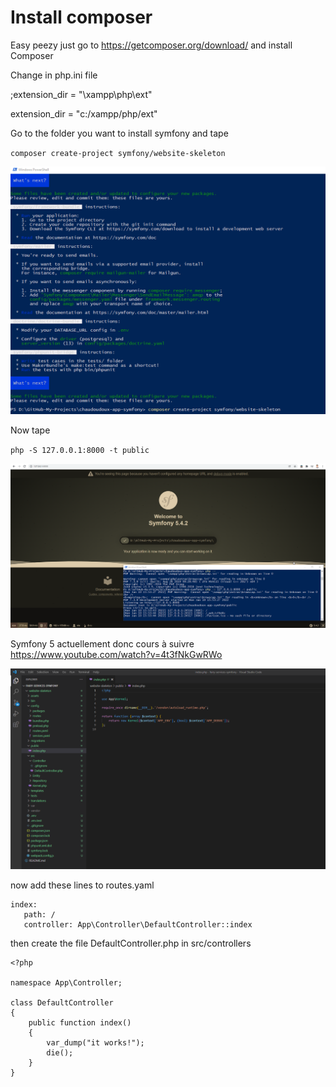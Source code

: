 # Install composer

Easy peezy just go to https://getcomposer.org/download/ and install Composer


Change in php.ini file

;extension_dir = "\xampp\php\ext"

extension_dir = "c:/xampp/php/ext"

Go to the folder you want to install symfony and tape

`composer create-project symfony/website-skeleton`

![](LOD8Annr20.png)

Now tape 

`php -S 127.0.0.1:8000 -t public`

![](hn0xVGtNQb.png)

Symfony 5 actuellement donc cours à suivre https://www.youtube.com/watch?v=4t3fNkGwRWo

![](0rYoHZKywh.png)

now add these lines to routes.yaml

```
index:
   path: /
   controller: App\Controller\DefaultController::index
```

then create the file DefaultController.php in src/controllers

```
<?php

namespace App\Controller;

class DefaultController
{
    public function index()
    {
        var_dump("it works!");
        die();
    }
}
```
